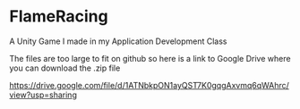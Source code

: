# FlameRacing
A Unity Game I made in my Application Development Class

The files are too large to fit on github so here is a link to Google Drive where you can download the .zip file

https://drive.google.com/file/d/1ATNbkpON1ayQST7K0gqgAxvmq6qWAhrc/view?usp=sharing

